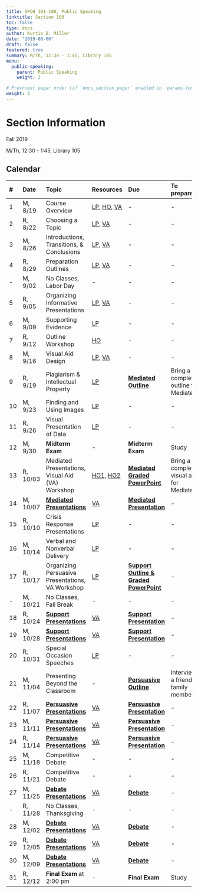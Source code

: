 ```yaml
---
title: SPCH 101-100, Public Speaking
linktitle: Section 100
toc: false
type: docs
author: Kurtis D. Miller
date: "2019-08-06"
draft: false
featured: true
summary: M/Th, 12:30 - 1:45, Library 105
menu:
  public-speaking:
    parent: Public Speaking
    weight: 2

# Prev/next pager order (if `docs_section_pager` enabled in `params.toml`)
weight: 2
---
```


Section Information
===================

Fall 2019

M/Th, 12:30 - 1:45, Library 105

[ho-s]:   /course/public-speaking/SPCH-101-100-FA19-KM.pdf "Handout - Syllabus"

<!-- more -->

Calendar
--------

| #  | Date     | Topic                                            | Resources                                | Due                                                | To prepare…                               |
|:--|:-----------|:--------------------------|:----------|:-----------------------|:---------------------------|
| 1  | M,  8/19 | Course Overview                                  | [LP][lp-co], [HO][ho-s], [VA][va-co-rev] | -                                                  | -                                         |
| 2  | R,  8/22 | Choosing a Topic                                 | [LP][lp-ts], [VA][va-ts-rev]             | -                                                  | -                                         |
| 3  | M,  8/26 | Introductions, Transitions, & Conclusions        | [LP][lp-itc], [VA][va-itc-rev]           | -                                                  | -                                         |
| 4  | R,  8/29 | Preparation Outlines                             | [LP][lp-po], [VA][va-po-rev]             | -                                                  | -                                         |
| -  | M,  9/02 | No Classes, Labor Day                            | -                                        | -                                                  | -                                         |
| 5  | R,  9/05 | Organizing Informative Presentations             | [LP][lp-oip], [VA][va-oip-rev]           | -                                                  | -                                         |
| 6  | M,  9/09 | Supporting Evidence                              | [LP][lp-se]                              | -                                                  | -                                         |
| 7  | R,  9/12 | Outline Workshop                                 | [HO][ho-or]                              | -                                                  | -                                         |
| 8  | M,  9/16 | Visual Aid Design                                | [LP][lp-vad], [VA][va-ex]                | -                                                  | -                                         |
| 9  | R,  9/19 | Plagiarism & Intellectual Property               | [LP][lp-pip]                             | **[Mediated Outline][Mediated]**                   | Bring a completed outline for Mediated    |
| 10 | M,  9/23 | Finding and Using Images                         | [LP][lp-fui]                             | -                                                  | -                                         |
| 11 | R,  9/26 | Visual Presentation of Data                      | [LP][lp-vpd]                             | -                                                  | -                                         |
| 12 | M,  9/30 | **Midterm Exam**                                 | -                                        | **Midterm Exam**                                   | Study                                     |
| 13 | R, 10/03 | Mediated Presentations, Visual Aid (VA) Workshop | [HO1][ho-gpr], [HO2][ho-pr]              | **[Mediated Graded PowerPoint][Mediated]**         | Bring a completed visual aid for Mediated |
| 14 | M, 10/07 | **[Mediated Presentations][Mediated]**           | [VA][va-pf]                              | **[Mediated Presentation][Mediated]**              | -                                         |
| 15 | R, 10/10 | Crisis Response Presentations                    | [LP][lp-crp]                             | -                                                  | -                                         |
| 16 | M, 10/14 | Verbal and Nonverbal Delivery                    | [LP][lp-vnd]                             | -                                                  | -                                         |
| 17 | R, 10/17 | Organizing Persuasive Presentations, VA Workshop | [LP][lp-opp]                             | **[Support Outline & Graded PowerPoint][Support]** | -                                         |
| -  | M, 10/21 | No Classes, Fall Break                           | -                                        | -                                                  | -                                         |
| 18 | R, 10/24 | **[Support Presentations][Support]**             | [VA][va-pf]                              | **[Support Presentation][Support]**                | -                                         |
| 19 | M, 10/28 | **[Support Presentations][Support]**             | [VA][va-pf]                              | **[Support Presentation][Support]**                | -                                         |
| 20 | R, 10/31 | Special Occasion Speeches                        | [LP][lp-sop]                             | -                                                  | -                                         |
| 21 | M, 11/04 | Presenting Beyond the Classroom                  | -                                        | **[Persuasive Outline][Persuasive]**               | Interview a friend or family member       |
| 22 | R, 11/07 | **[Persuasive Presentations][Persuasive]**       | [VA][va-pf]                              | **[Persuasive Presentation][Persuasive]**          | -                                         |
| 23 | M, 11/11 | **[Persuasive Presentations][Persuasive]**       | [VA][va-pf]                              | **[Persuasive Presentation][Persuasive]**          | -                                         |
| 24 | R, 11/14 | **[Persuasive Presentations][Persuasive]**       | [VA][va-pf]                              | **[Persuasive Presentation][Persuasive]**          | -                                         |
| 25 | M, 11/18 | Competitive Debate                               | -                                        | -                                                  | -                                         |
| 26 | R, 11/21 | Competitive Debate                               | -                                        | -                                                  | -                                         |
| 27 | M, 11/25 | **[Debate Presentations][Debate]**               | [VA][va-pf]                              | **[Debate][]**                                     | -                                         |
| -  | R, 11/28 | No Classes, Thanksgiving                         | -                                        | -                                                  | -                                         |
| 28 | M, 12/02 | **[Debate Presentations][Debate]**               | [VA][va-pf]                              | **[Debate][]**                                     | -                                         |
| 29 | R, 12/05 | **[Debate Presentations][Debate]**               | [VA][va-pf]                              | **[Debate][]**                                     | -                                         |
| 30 | M, 12/09 | **[Debate Presentations][Debate]**               | [VA][va-pf]                              | **[Debate][]**                                     | -                                         |
| 31 | R, 12/12 | **Final Exam** at 2:00 pm                        | -                                        | **Final Exam**                                     | Study                                     |

<!-- Assignment Links -->
[Debate]:     /course/public-speaking/assignment/debate-assignment/     "Assignment description"
[Mediated]:   /course/public-speaking/assignment/mediated-assignment/   "Assignment description"
[Persuasive]: /course/public-speaking/assignment/persuasive-assignment/ "Assignment description"
[Support]:    /course/public-speaking/assignment/support-assignment/    "Assignment description"

<!-- handout links -->
[ho-gpr]: /course/public-speaking/handout/graded-powerpoint-rubric.pdf "Handout - Graded PowerPoint Rubric"
[ho-or]:  /course/public-speaking/handout/outline-rubric.pdf           "Handout - Outline Grading Rubric"
[ho-pr]:  /course/public-speaking/handout/presentation-rubric.pdf      "Handout - Presentation Rubric"

<!-- lesson plan links -->
[lp-co]:       /course/public-speaking/lesson-plan/course-overview/                            "Lesson Plan"
[lp-opp]:      /course/public-speaking/lesson-plan/organizing-persuasive-presentations/        "Lesson Plan"
[lp-crp]:      /course/public-speaking/lesson-plan/crisis-response-presentations/              "Lesson Plan"
[lp-fui]:      /course/public-speaking/lesson-plan/finding-and-using-images/                   "Lesson Plan"
[lp-itc]:      /course/public-speaking/lesson-plan/introductions-transitions-and-conclusions/  "Lesson Plan"
[lp-lf]:       /course/public-speaking/lesson-plan/logical-fallacies/                          "Lesson Plan"
[lp-oip]:      /course/public-speaking/lesson-plan/organizing-informative-presentations/       "Lesson Plan"
[lp-piat]:     /course/public-speaking/lesson-plan/presenting-in-a-team/                       "Lesson Plan"
[lp-pip]:      /course/public-speaking/lesson-plan/plagiarism-and-intellectual-property/       "Lesson Plan"
[lp-po]:       /course/public-speaking/lesson-plan/preparation-outlines/                       "Lesson Plan"
[lp-pteaa]:    /course/public-speaking/lesson-plan/persuasive-targets-effects-and-appeals/     "Lesson Plan"
[lp-se]:       /course/public-speaking/lesson-plan/supporting-evidence/                        "Lesson Plan"
[lp-sop]:      /course/public-speaking/lesson-plan/special-occasion-presentations/             "Lesson Plan"
[lp-ts]:       /course/public-speaking/lesson-plan/topic-selection/                            "Lesson Plan"
[lp-vad]:      /course/public-speaking/lesson-plan/visual-aid-design/                          "Lesson Plan"
[lp-vnd]:      /course/public-speaking/lesson-plan/verbal-and-nonverbal-delivery/              "Lesson Plan"
[lp-vpd]:      /course/public-speaking/lesson-plan/visual-presentation-of-data/                "Lesson Plan"

<!-- visual aid links-->
[va-co-rev]:  /course/public-speaking/visual-aid/course-overview-rev/                              "Visual Aid - Review"
[va-ex]:      /course/public-speaking/visual-aid/example-visual-aid.pptx                           "Visual Aid - Example Visual Aid"
[va-itc-rev]: /course/public-speaking/visual-aid/introductions-transitions-and-conclusions-rev/    "Visual Aid - Review"
[va-oip-rev]: /course/public-speaking/visual-aid/organizing-informative-presentations-rev/         "Visual Aid - Review"
[va-pf]:      /course/public-speaking/visual-aid/peer-feedback/                                    "Visual Aid - Peer Feedback"
[va-po-rev]:  /course/public-speaking/visual-aid/preparation-outlines-rev/                         "Visual Aid - Review"
[va-ts-rev]:  /course/public-speaking/visual-aid/topic-selection-rev/                              "Visual Aid - Review"
